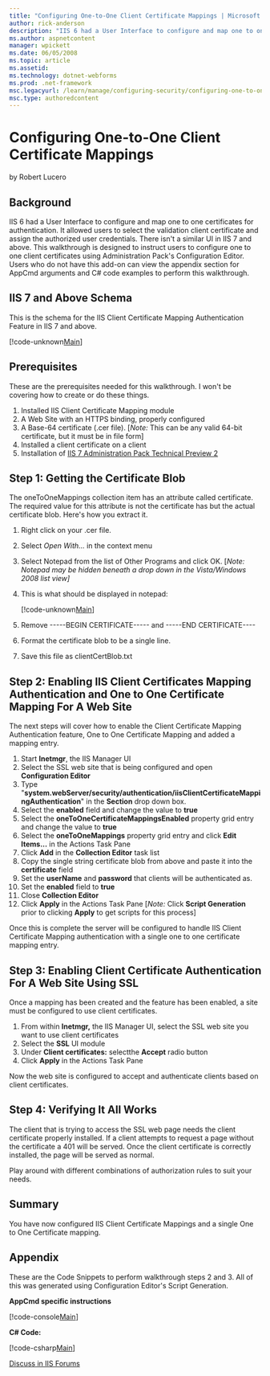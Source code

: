 ```yaml
---
title: "Configuring One-to-One Client Certificate Mappings | Microsoft Docs"
author: rick-anderson
description: "IIS 6 had a User Interface to configure and map one to one certificates for authentication. It allowed users to select the validation client certificate and..."
ms.author: aspnetcontent
manager: wpickett
ms.date: 06/05/2008
ms.topic: article
ms.assetid: 
ms.technology: dotnet-webforms
ms.prod: .net-framework
msc.legacyurl: /learn/manage/configuring-security/configuring-one-to-one-client-certificate-mappings
msc.type: authoredcontent
---
```

Configuring One-to-One Client Certificate Mappings
====================
by Robert Lucero

## Background

IIS 6 had a User Interface to configure and map one to one certificates for authentication. It allowed users to select the validation client certificate and assign the authorized user credentials. There isn't a similar UI in IIS 7 and above. This walkthrough is designed to instruct users to configure one to one client certificates using Administration Pack's Configuration Editor. Users who do not have this add-on can view the appendix section for AppCmd arguments and C# code examples to perform this walkthrough.

## IIS 7 and Above Schema

This is the schema for the IIS Client Certificate Mapping Authentication Feature in IIS 7 and above.

[!code-unknown[Main](configuring-one-to-one-client-certificate-mappings/samples/sample-127014-1.unknown)]

## Prerequisites

These are the prerequisites needed for this walkthrough. I won't be covering how to create or do these things.

1. Installed IIS Client Certificate Mapping module
2. A Web Site with an HTTPS binding, properly configured
3. A Base-64 certificate (.cer file). [*Note:* This can be any valid 64-bit certificate, but it must be in file form]
4. Installed a client certificate on a client
5. Installation of [IIS 7 Administration Pack Technical Preview 2](https://blogs.iis.net/rlucero/archive/2008/05/13/iis7-administration-pack-and-database-manager-technical-preview-2.aspx)

## Step 1: Getting the Certificate Blob

The oneToOneMappings collection item has an attribute called certificate. The required value for this attribute is not the certificate has but the actual certificate blob. Here's how you extract it.

1. Right click on your .cer file.
2. Select *Open With...* in the context menu
3. Select Notepad from the list of Other Programs and click OK. [*Note: Notepad may be hidden beneath a drop down in the Vista/Windows 2008 list view]*
4. This is what should be displayed in notepad:

    [!code-unknown[Main](configuring-one-to-one-client-certificate-mappings/samples/sample-127014-2.unknown)]
5. Remove -----BEGIN CERTIFICATE----- and -----END CERTIFICATE----
6. Format the certificate blob to be a single line.
7. Save this file as clientCertBlob.txt

## Step 2: Enabling IIS Client Certificates Mapping Authentication and One to One Certificate Mapping For A Web Site

The next steps will cover how to enable the Client Certificate Mapping Authentication feature, One to One Certificate Mapping and added a mapping entry.

1. Start **Inetmgr**, the IIS Manager UI
2. Select the SSL web site that is being configured and open **Configuration Editor**
3. Type "**system.webServer/security/authentication/iisClientCertificateMappingAuthentication**" in the **Section** drop down box.
4. Select the **enabled** field and change the value to **true**
5. Select the **oneToOneCertificateMappingsEnabled** property grid entry and change the value to **true**
6. Select the **oneToOneMappings** property grid entry and click **Edit Items...** in the Actions Task Pane
7. Click **Add** in the **Collection Editor** task list
8. Copy the single string certificate blob from above and paste it into the **certificate** field
9. Set the **userName** and **password** that clients will be authenticated as.
10. Set the **enabled** field to **true**
11. Close **Collection Editor**
12. Click **Apply** in the Actions Task Pane [*Note:* Click **Script Generation** prior to clicking **Apply** to get scripts for this process]

Once this is complete the server will be configured to handle IIS Client Certificate Mapping authentication with a single one to one certificate mapping entry.

## Step 3: Enabling Client Certificate Authentication For A Web Site Using SSL

Once a mapping has been created and the feature has been enabled, a site must be configured to use client certificates.

1. From within **Inetmgr,** the IIS Manager UI, select the SSL web site you want to use client certificates
2. Select the **SSL** UI module
3. Under **Client certificates:** selectthe **Accept** radio button
4. Click **Apply** in the Actions Task Pane

Now the web site is configured to accept and authenticate clients based on client certificates.

## Step 4: Verifying It All Works

The client that is trying to access the SSL web page needs the client certificate properly installed. If a client attempts to request a page without the certificate a 401 will be served. Once the client certificate is correctly installed, the page will be served as normal.

Play around with different combinations of authorization rules to suit your needs.

## Summary

You have now configured IIS Client Certificate Mappings and a single One to One Certificate mapping.

## Appendix

These are the Code Snippets to perform walkthrough steps 2 and 3. All of this was generated using Configuration Editor's Script Generation.

**AppCmd specific instructions**

[!code-console[Main](configuring-one-to-one-client-certificate-mappings/samples/sample3.cmd)]

**C# Code:** 

[!code-csharp[Main](configuring-one-to-one-client-certificate-mappings/samples/sample4.cs)]
  
  
[Discuss in IIS Forums](https://forums.iis.net/1043.aspx)